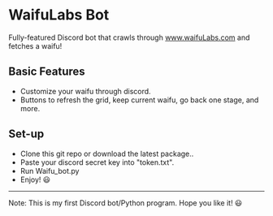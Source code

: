 # WaifuLabs Bot
Fully-featured Discord bot that crawls through www.waifuLabs.com and fetches a waifu!

## Basic Features
* Customize your waifu through discord.
* Buttons to refresh the grid, keep current waifu, go back one stage, and more.


## Set-up
* Clone this git repo or download the latest package..
* Paste your discord secret key into "token.txt".
* Run Waifu_bot.py
* Enjoy! 😃
---
Note: This is my first Discord bot/Python program. Hope you like it! 😃
